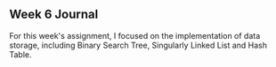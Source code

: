 ## Week 6 Journal

For this week's assignment, I focused on the implementation of data storage, including Binary Search Tree, Singularly Linked List and Hash Table. 